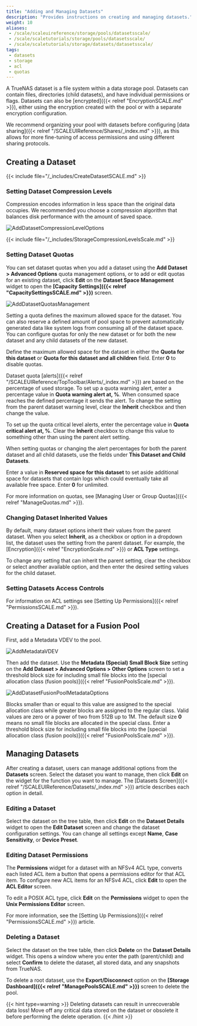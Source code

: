 ```yaml
---
title: "Adding and Managing Datasets"
description: "Provides instructions on creating and managing datasets."
weight: 10
aliases:
 - /scale/scaleuireference/storage/pools/datasetsscale/
 - /scale/scaletutorials/storage/pools/datasetsscale/
 - /scale/scaletutorials/storage/datasets/datasetsscale/
tags:
 - datasets
 - storage
 - acl
 - quotas
---
```


A TrueNAS dataset is a file system within a data storage pool.
Datasets can contain files, directories (child datasets), and have individual permissions or flags.
Datasets can also be [encrypted]({{< relref "EncryptionSCALE.md" >}}), either using the encryption created with the pool or with a separate encryption configuration.

We recommend organizing your pool with datasets before configuring [data sharing]({{< relref "/SCALEUIReference/Shares/_index.md" >}}), as this allows for more fine-tuning of access permissions and using different sharing protocols.

## Creating a Dataset

{{< include file="/_includes/CreateDatasetSCALE.md" >}}

### Setting Dataset Compression Levels

Compression encodes information in less space than the original data occupies. 
We recommended you choose a compression algorithm that balances disk performance with the amount of saved space.

![AddDatasetCompressionLevelOptions](/images/SCALE/Datasets/AddDatasetCompressionLevelOptions.png "Add Dataset Compression Level Options")

{{< include file="/_includes/StorageCompressionLevelsScale.md" >}}

### Setting Dataset Quotas

You can set dataset quotas when you add a dataset using the **Add Dataset > Advanced Options** quota management options, or to add or edit quotas for an existing dataset, click **Edit** on the **Dataset Space Management** widget to open the **[Capacity Settings]({{< relref "CapacitySettingsSCALE.md" >}})** screen. 

![AddDatasetQuotasManagement](/images/SCALE/Datasets/AddDatasetQuotasManagement.png "Add Dataset Advanced Quota Options") 

Setting a quota defines the maximum allowed space for the dataset.
You can also reserve a defined amount of pool space to prevent automatically generated data like system logs from consuming all of the dataset space.
You can configure quotas for only the new dataset or for both the new dataset and any child datasets of the new dataset.

Define the maximum allowed space for the dataset in either the **Quota for this dataset** or **Quota for this dataset and all children** field. 
Enter **0** to disable quotas. 

Dataset quota [alerts]({{< relref "/SCALEUIReference/TopToolbar/Alerts/_index.md" >}}) are based on the percentage of used storage.
To set up a quota warning alert, enter a percentage value in **Quota warning alert at, %**.
When consumed space reaches the defined percentage it sends the alert.
To change the setting from the parent dataset warning level, clear the **Inherit** checkbox and then change the value.

To set up the quota critical level alerts, enter the percentage value in **Quota critical alert at, %**.
Clear the **Inherit** checkbox to change this value to something other than using the parent alert setting.

When setting quotas or changing the alert percentages for both the parent dataset and all child datasets, use the fields under **This Dataset and Child Datasets**.

Enter a value in **Reserved space for this dataset** to set aside additional space for datasets that contain logs which could eventually take all available free space.
Enter **0** for unlimited.

For more information on quotas, see [Managing User or Group Quotas]({{< relref "ManageQuotas.md" >}}).

### Changing Dataset Inherited Values

By default, many dataset options inherit their values from the parent dataset.
When you select **Inherit**, as a checkbox or option in a dropdown list, the dataset uses the setting from the parent dataset.
For example, the [Encryption]({{< relref "EncryptionScale.md" >}}) or **ACL Type** settings.

To change any setting that can inherit the parent setting, clear the checkbox or select another available option, and then enter the desired setting values for the child dataset.

### Setting Datasets Access Controls

For information on ACL settings see [Setting Up Permissions]({{< relref "PermissionsSCALE.md" >}}).

## Creating a Dataset for a Fusion Pool

First, add a Metadata VDEV to the pool.

![AddMetadataVDEV](/images/SCALE/Storage/AddMetadataVDEV.png "Add Metadata VDEV")

Then add the dataset. Use the **Metadata (Special) Small Block Size** setting on the **Add Dataset > Advanced Options > Other Options** screen to set a threshold block size for including small file blocks into the [special allocation class (fusion pools)]({{< relref "FusionPoolsScale.md" >}}).

![AddDatasetFusionPoolMetadataOptions](/images/SCALE/Datasets/AddDatasetFusionPoolMetadataOptions.png "Add Dataset for Fusion Pool")

Blocks smaller than or equal to this value are assigned to the special allocation class while greater blocks are assigned to the regular class.
Valid values are zero or a power of two from 512B up to 1M.
The default size **0** means no small file blocks are allocated in the special class.
Enter a threshold block size for including small file blocks into the [special allocation class (fusion pools)]({{< relref "FusionPoolsScale.md" >}}).

## Managing Datasets

After creating a dataset, users can manage additional options from the **Datasets** screen.
Select the dataset you want to manage, then click **Edit** on the widget for the function you want to manage. 
The [Datasets Screen]({{< relref "/SCALEUIReference/Datasets/_index.md" >}}) article describes each option in detail.

### Editing a Dataset
Select the dataset on the tree table, then click **Edit** on the **Dataset Details** widget to open the **Edit Dataset** screen and change the dataset configuration settings. You can change all settings except **Name**, **Case Sensitivity**, or **Device Preset**.

### Editing Dataset Permissions

The **Permissions** widget for a dataset with an NFSv4 ACL type, converts each listed ACL item a button that opens a permissions editor for that ACL item. 
To configure new ACL items for an NFSv4 ACL, click **Edit** to open the **ACL Editor** screen.

To edit a POSIX ACL type, click **Edit** on the **Permissions** widget to open the **Unix Permissions Editor** screen.

For more information, see the [Setting Up Permissions]({{< relref "PermissionsSCALE.md" >}}) article.

### Deleting a Dataset
Select the dataset on the tree table, then click **Delete** on the **Dataset Details** widget. This opens a window where you enter the path (parent/child) and select **Confirm** to delete the dataset, all stored data, and any snapshots from TrueNAS. 

To delete a root dataset, use the **Export/Disconnect** option on the **[Storage Dashboard]({{< relref "ManagePoolsSCALE.md" >}})** screen to delete the pool.

{{< hint type=warning >}}
Deleting datasets can result in unrecoverable data loss!
Move off any critical data stored on the dataset or obsolete it before performing the delete operation.
{{< /hint >}}
